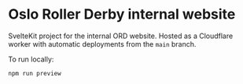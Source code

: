# Oslo Roller Derby internal website

SvelteKit project for the internal ORD website. Hosted as a Cloudflare worker with automatic deployments from the `main` branch.

To run locally:

```bash
npm run preview
```
